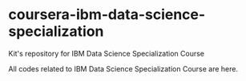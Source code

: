 # coursera-ibm-data-science-specialization
Kit's repository for IBM Data Science Specialization Course

All codes related to IBM Data Science Specialization Course are here.
